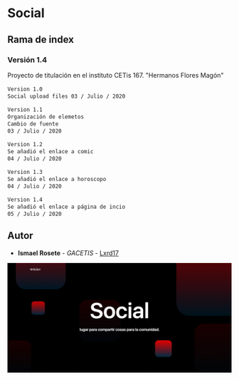 # Social
## Rama de index
### Versión 1.4

Proyecto de titulación en el instituto CETis 167.
"Hermanos Flores Magón"

```
Version 1.0
Social upload files 03 / Julio / 2020

```
```
Version 1.1 
Organización de elemetos
Cambio de fuente 
03 / Julio / 2020
```
```
Version 1.2
Se añadió el enlace a comic
04 / Julio / 2020
```
```
Version 1.3
Se añadió el enlace a horoscopo
04 / Julio / 2020
```
```
Version 1.4
Se añadió el enlace a página de incio
05 / Julio / 2020
```
## Autor
* **Ismael Rosete** - *GACETIS* - [Lxrd17](https://github.com/Lxrd17)

![alt text](cover.jpg)